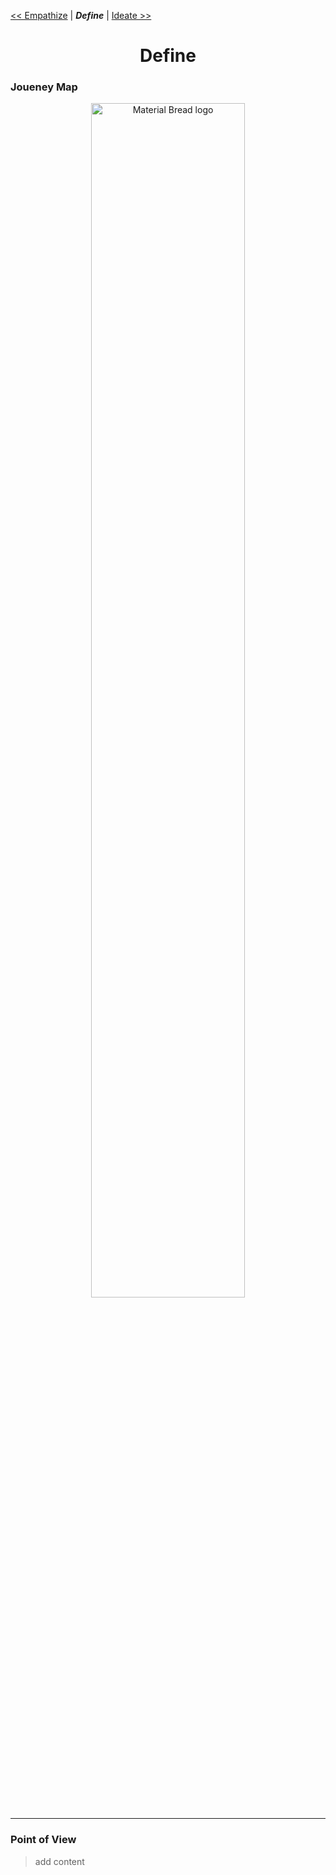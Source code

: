  [<< Empathize](Empathize.md) | ***Define***  | [ Ideate >>](Ideate.md) 
# <div align="center">  Define </div>

### Joueney Map
 <div align="center">  
    <img width="70%" src="https://dummyimage.com/600x400/000/708c8c.png&text=Design+Thinking" alt="Material Bread logo">
</div>

----

### Point of View
 > add content
